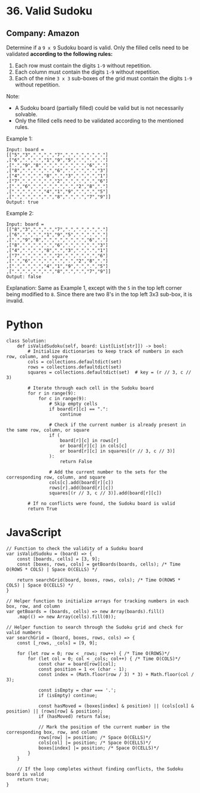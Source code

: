 # 36. Valid Sudoku
## Company: Amazon

Determine if a `9 x 9` Sudoku board is valid. Only the filled cells need to be validated **according to the following rules:**

1. Each row must contain the digits `1-9` without repetition.
2. Each column must contain the digits `1-9` without repetition.
3. Each of the nine `3 x 3` sub-boxes of the grid must contain the digits `1-9` without repetition.

Note:
- A Sudoku board (partially filled) could be valid but is not necessarily solvable.
- Only the filled cells need to be validated according to the mentioned rules.
 

Example 1:
```
Input: board = 
[["5","3",".",".","7",".",".",".","."]
,["6",".",".","1","9","5",".",".","."]
,[".","9","8",".",".",".",".","6","."]
,["8",".",".",".","6",".",".",".","3"]
,["4",".",".","8",".","3",".",".","1"]
,["7",".",".",".","2",".",".",".","6"]
,[".","6",".",".",".",".","2","8","."]
,[".",".",".","4","1","9",".",".","5"]
,[".",".",".",".","8",".",".","7","9"]]
Output: true
```

Example 2:
```
Input: board = 
[["8","3",".",".","7",".",".",".","."]
,["6",".",".","1","9","5",".",".","."]
,[".","9","8",".",".",".",".","6","."]
,["8",".",".",".","6",".",".",".","3"]
,["4",".",".","8",".","3",".",".","1"]
,["7",".",".",".","2",".",".",".","6"]
,[".","6",".",".",".",".","2","8","."]
,[".",".",".","4","1","9",".",".","5"]
,[".",".",".",".","8",".",".","7","9"]]
Output: false
```
Explanation: Same as Example 1, except with the `5` in the top left corner being modified to `8`. Since there are two 8's in the top left 3x3 sub-box, it is invalid.

# Python
```
class Solution:
    def isValidSudoku(self, board: List[List[str]]) -> bool:
        # Initialize dictionaries to keep track of numbers in each row, column, and square
        cols = collections.defaultdict(set)
        rows = collections.defaultdict(set)
        squares = collections.defaultdict(set)  # key = (r // 3, c // 3)

        # Iterate through each cell in the Sudoku board
        for r in range(9):
            for c in range(9):
                # Skip empty cells
                if board[r][c] == ".":
                    continue

                # Check if the current number is already present in the same row, column, or square
                if (
                    board[r][c] in rows[r]
                    or board[r][c] in cols[c]
                    or board[r][c] in squares[(r // 3, c // 3)]
                ):
                    return False

                # Add the current number to the sets for the corresponding row, column, and square
                cols[c].add(board[r][c])
                rows[r].add(board[r][c])
                squares[(r // 3, c // 3)].add(board[r][c])

        # If no conflicts were found, the Sudoku board is valid
        return True
```

# JavaScript
```
// Function to check the validity of a Sudoku board
var isValidSudoku = (board) => {
    const [boards, cells] = [3, 9];
    const [boxes, rows, cols] = getBoards(boards, cells); /* Time O(ROWS * COLS) | Space O(CELLS) */

    return searchGrid(board, boxes, rows, cols); /* Time O(ROWS * COLS) | Space O(CELLS) */
}

// Helper function to initialize arrays for tracking numbers in each box, row, and column
var getBoards = (boards, cells) => new Array(boards).fill()
    .map(() => new Array(cells).fill(0));

// Helper function to search through the Sudoku grid and check for valid numbers
var searchGrid = (board, boxes, rows, cols) => {
    const [_rows, _cols] = [9, 9];

    for (let row = 0; row < _rows; row++) { /* Time O(ROWS)*/
        for (let col = 0; col < _cols; col++) { /* Time O(COLS)*/
            const char = board[row][col];
            const position = 1 << (char - 1);
            const index = (Math.floor(row / 3) * 3) + Math.floor(col / 3);

            const isEmpty = char === '.';
            if (isEmpty) continue;

            const hasMoved = (boxes[index] & position) || (cols[col] & position) || (rows[row] & position);
            if (hasMoved) return false;

            // Mark the position of the current number in the corresponding box, row, and column
            rows[row] |= position; /* Space O(CELLS)*/
            cols[col] |= position; /* Space O(CELLS)*/
            boxes[index] |= position; /* Space O(CELLS)*/
        }
    }

    // If the loop completes without finding conflicts, the Sudoku board is valid
    return true;
}
```